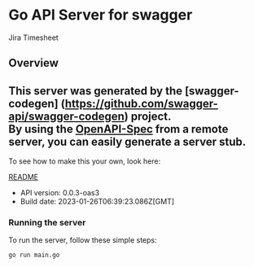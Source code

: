 # Go API Server for swagger

Jira Timesheet

## Overview
This server was generated by the [swagger-codegen]
(https://github.com/swagger-api/swagger-codegen) project.  
By using the [OpenAPI-Spec](https://github.com/OAI/OpenAPI-Specification) from a remote server, you can easily generate a server stub.  
-

To see how to make this your own, look here:

[README](https://github.com/swagger-api/swagger-codegen/blob/master/README.md)

- API version: 0.0.3-oas3
- Build date: 2023-01-26T06:39:23.086Z[GMT]


### Running the server
To run the server, follow these simple steps:

```
go run main.go
```

